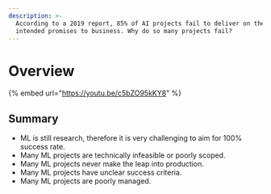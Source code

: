 ```yaml
---
description: >-
  According to a 2019 report, 85% of AI projects fail to deliver on their
  intended promises to business. Why do so many projects fail?
---
```


# Overview

{% embed url="https://youtu.be/c5bZO95kKY8" %}

## Summary

* ML is still research, therefore it is very challenging to aim for 100% success rate.
* Many ML projects are technically infeasible or poorly scoped.
* Many ML projects never make the leap into production.
* Many ML projects have unclear success criteria.
* Many ML projects are poorly managed.

